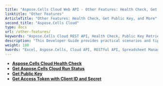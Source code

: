 ```yaml
---
title: "Aspose.Cells Cloud Web API - Other Features: Health Check, Get Public Key, and More"
linktitle: "Other Features"
ArticleTitle: "Other Features: Health Check, Get Public Key, and More"
second_title: "Aspose.Cells Cloud"
type: docs
url: /other-features/
keywords: "Aspose.Cells Cloud REST API, Health Check, Public Key Retrieval, Excel 2013, Excel 2016, Excel 2019, Excel 365"
description: "This Developer Guide provides practical scenarios and tips for utilizing specific features of Aspose.Cells for .NET, ensuring optimal Excel document appearance and enabling various use cases."
weight: 180
kwords: "Excel, Aspose.Cells, Cloud API, RESTful API, Spreadsheet Management, PDF Conversion, CSV Handling, JSON Processing, Markdown Support, Developer Documentation"
---
```

- **[Aspose.Cells Cloud Health Check](https://docs.aspose.cloud/cells/check-cloud-service-health/)**
- **[Get Aspose.Cells Cloud Run Status](https://docs.aspose.cloud/cells/get-aspose-cells-cloud-status/)**
- **[Get Public Key](https://docs.aspose.cloud/cells/get-public-key/)**
- **[Get Access Token with Client ID and Secret](https://docs.aspose.cloud/cells/post-access-token/)**

